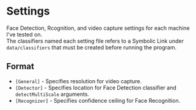 # Settings

Face Detection, Rcognition, and video capture settings for each machine I've tested on.<br/>
The classifiers named each setting file refers to a Symbolic Link under `data/classifiers` that must be created before running the program.<br/>

## Format
- `[General]` - Specifies resolution for video capture.
- `[Detector]` - Specifies location for Face Detection classifier and `detectMultiScale` arguments.
- `[Recognizer]` - Specifies confidence ceiling for Face Recognition.
